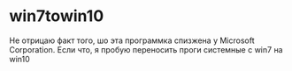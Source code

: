 # win7towin10
Не отрицаю факт того, шо эта программка спизжена у Microsoft Corporation. Если что, я пробую переносить проги системные с win7 на win10
